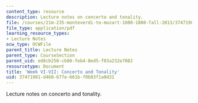 ```yaml
---
content_type: resource
description: Lecture notes on concerto and tonality.
file: /courses/21m-235-monteverdi-to-mozart-1600-1800-fall-2013/37471981d468677e661bf0b93f1a0d31_MIT21M_235_F13_week_VII_Con.pdf
file_type: application/pdf
learning_resource_types:
- Lecture Notes
ocw_type: OCWFile
parent_title: Lecture Notes
parent_type: CourseSection
parent_uid: ed8cb250-cb80-feb4-8ed5-f03a232e7082
resourcetype: Document
title: 'Week VI-VII: Concerto and Tonality'
uid: 37471981-d468-677e-661b-f0b93f1a0d31
---
```

Lecture notes on concerto and tonality.

